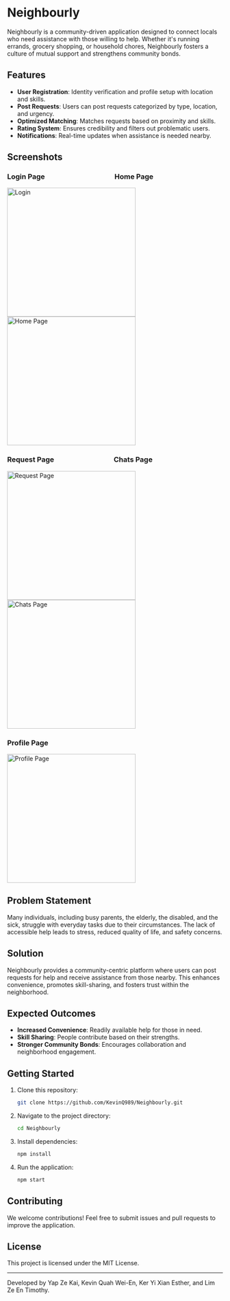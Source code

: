 # Neighbourly

Neighbourly is a community-driven application designed to connect locals who need assistance with those willing to help. Whether it's running errands, grocery shopping, or household chores, Neighbourly fosters a culture of mutual support and strengthens community bonds.

## Features
- **User Registration**: Identity verification and profile setup with location and skills.
- **Post Requests**: Users can post requests categorized by type, location, and urgency.
- **Optimized Matching**: Matches requests based on proximity and skills.
- **Rating System**: Ensures credibility and filters out problematic users.
- **Notifications**: Real-time updates when assistance is needed nearby.

## Screenshots
### Login Page &nbsp; &nbsp; &nbsp; &nbsp; &nbsp; &nbsp; &nbsp; &nbsp; &nbsp; &nbsp; &nbsp; &nbsp; &nbsp; &nbsp; &nbsp; &nbsp; &nbsp; &nbsp; &nbsp; &nbsp; &nbsp;Home Page
<img src="screenshots/Login.png" alt="Login" width="300"> <img src="screenshots/HomePageView.png" alt="Home Page" width="300">

### Request Page &nbsp; &nbsp; &nbsp; &nbsp; &nbsp; &nbsp; &nbsp; &nbsp; &nbsp; &nbsp; &nbsp; &nbsp; &nbsp; &nbsp; &nbsp; &nbsp; &nbsp; &nbsp;Chats Page
<img src="screenshots/Request.png" alt="Request Page" width="300"> <img src="screenshots/Chats.png" alt="Chats Page" width="300">

### Profile Page
<img src="screenshots/Profile.png" alt="Profile Page" width="300">

## Problem Statement
Many individuals, including busy parents, the elderly, the disabled, and the sick, struggle with everyday tasks due to their circumstances. The lack of accessible help leads to stress, reduced quality of life, and safety concerns.

## Solution
Neighbourly provides a community-centric platform where users can post requests for help and receive assistance from those nearby. This enhances convenience, promotes skill-sharing, and fosters trust within the neighborhood.

## Expected Outcomes
- **Increased Convenience**: Readily available help for those in need.
- **Skill Sharing**: People contribute based on their strengths.
- **Stronger Community Bonds**: Encourages collaboration and neighborhood engagement.

## Getting Started
1. Clone this repository:
   ```sh
   git clone https://github.com/KevinQ989/Neighbourly.git
   ```
2. Navigate to the project directory:
   ```sh
   cd Neighbourly
   ```
3. Install dependencies:
   ```sh
   npm install
   ```
4. Run the application:
   ```sh
   npm start
   ```

## Contributing
We welcome contributions! Feel free to submit issues and pull requests to improve the application.

## License
This project is licensed under the MIT License.

---
Developed by Yap Ze Kai, Kevin Quah Wei-En, Ker Yi Xian Esther, and Lim Ze En Timothy.

